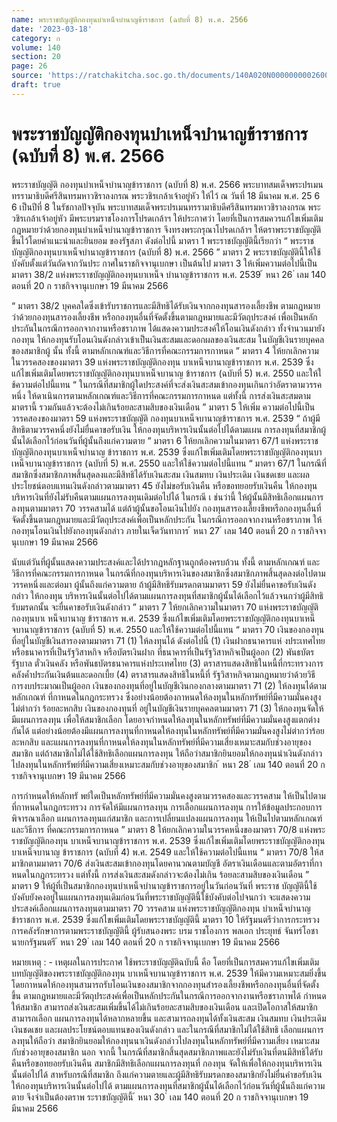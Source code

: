 ```yaml
---
name: พระราชบัญญัติกองทุนบำเหน็จบำนาญข้าราชการ (ฉบับที่ 8) พ.ศ. 2566
date: '2023-03-18'
category: ก
volume: 140
section: 20
page: 26
source: 'https://ratchakitcha.soc.go.th/documents/140A020N0000000002600.pdf'
draft: true
---
```


# พระราชบัญญัติกองทุนบำเหน็จบำนาญข้าราชการ (ฉบับที่ 8) พ.ศ. 2566

พระราชบัญญัติ กองทุนบำเหน็จบำนาญข้าราชการ (ฉบับที่ 8) พ.ศ. 2566 พระบาทสมเด็จพระปรเมนทรรามาธิบดีศรีสินทรมหาวชิราลงกรณ พระวชิรเกล้าเจ้าอยู่หัว ให้ไว้ ณ วันที่ 18 มีนาคม พ.ศ. 25 6 6 เป็นปีที่ 8 ในรัชกาลปัจจุบัน พระบาทสมเด็จพระปรเมนทรรามาธิบดีศรีสินทรมหาวชิราลงกรณ พระวชิรเกล้าเจ้าอยู่หัว มีพระบรมราชโองการโปรดเกล้าฯ ให้ประกาศว่า โดยที่เป็นการสมควรแก้ไขเพิ่มเติมกฎหมายว่าด้วยกองทุนบำเหน็จบำนาญข้าราชการ จึงทรงพระกรุณาโปรดเกล้าฯ ให้ตราพระราชบัญญัติขึ้นไว้โดยคำแนะนำและยินยอม ของรัฐสภา ดังต่อไปนี้ มาตรา 1 พระราชบัญญัตินี้เรียกว่า “ พระราชบัญญัติกองทุนบาเหน็จบำนาญข้าราชการ (ฉบับที่ 8) พ.ศ. 2566 ” มาตรา 2 พระราชบัญญัตินี้ให้ใช้บังคับตั้งแต่วันถัดจากวันประ กาศในราชกิจจานุเบกษา เป็นต้นไป มาตรา 3 ให้เพิ่มความต่อไปนี้เป็นมาตรา 38/2 แห่งพระราชบัญญัติกองทุนบาเหน็จ บำนาญข้าราชการ พ.ศ. 2539 ้ หนา 26 ่ เลม 140 ตอนที่ 20 ก ราชกิจจานุเบกษา 19 มีนาคม 2566

“ มาตรา 38/2 บุคคลใดซึ่งเข้ารับราชการและมีสิทธิได้รับเงินจากกองทุนสารองเลี้ยงชีพ ตามกฎหมายว่าด้วยกองทุนสารองเลี้ยงชีพ หรือกองทุนอื่นที่จัดตั้งขึ้นตามกฎหมายและมีวัตถุประสงค์ เพื่อเป็นหลักประกันในกรณีการออกจากงานหรือชราภาพ ได้แสดงความประสงค์ให้โอนเงินดังกล่าว ทั้งจำนวนมายังกองทุน ให้กองทุนรับโอนเงินดังกล่าวเข้าเป็นเงินสะสมและดอกผลของเงินสะสม ในบัญชีเงินรายบุคคลของสมาชิกผู้ นั้น ทั้งนี้ ตามหลักเกณฑ์และวิธีการที่คณะกรรมการกาหนด ” มาตรา 4 ให้ยกเลิกความในวรรคสองของมาตรา 39 แห่งพระราชบัญญัติกองทุน บาเหน็จบานาญข้าราชการ พ.ศ. 2539 ซึ่งแก้ไขเพิ่มเติมโดยพระราชบัญญัติกองทุนบาเหน็จบานาญ ข้าราชการ (ฉบับที่ 5) พ.ศ. 2550 และให้ใ ช้ความต่อไปนี้แทน “ ในกรณีที่สมาชิกผู้ใดประสงค์ที่จะส่งเงินสะสมเข้ากองทุนเกินกว่าอัตราตามวรรคหนึ่ง ให้ดาเนินการตามหลักเกณฑ์และวิธีการที่คณะกรรมการกาหนด แต่ทั้งนี้ การส่งเงินสะสมตามมาตรานี้ รวมกันแล้วจะต้องไม่เกินร้อยละสามสิบของเงินเดือน ” มาตรา 5 ให้เพิ่ม ความต่อไปนี้เป็นวรรคสองของมาตรา 59 แห่งพระราชบัญญัติ กองทุนบาเหน็จบานาญข้าราชการ พ.ศ. 2539 “ ถ้าผู้มีสิทธิตามวรรคหนึ่งยังไม่ยื่นคาขอรับเงิน ให้กองทุนบริหารเงินนั้นต่อไปได้ตามแผน การลงทุนที่สมาชิกผู้นั้นได้เลือกไว้ก่อนวันที่ผู้นั้นถึงแก่ความตาย ” มาตรา 6 ให้ยกเลิกความในมาตรา 67/1 แห่งพระราชบัญญัติกองทุนบาเหน็จบำนาญ ข้าราชการ พ.ศ. 2539 ซึ่งแก้ไขเพิ่มเติมโดยพระราชบัญญัติกองทุนบาเหน็จบานาญข้าราชการ (ฉบับที่ 5) พ.ศ. 2550 และให้ใช้ความต่อไปนี้แทน “ มาตรา 67/1 ในกรณีที่สมาชิกซึ่งสมาชิกภาพสิ้นสุดลงและมีสิทธิได้รับเงินสะสม เงินสมทบ เงินประเดิม เงินชดเชย และผลประโยชน์ตอบแทนเงินดังกล่าวตามมาตรา 45 ยังไม่ขอรับเงินคืน หรือขอทยอยรับเงินคืน ให้กองทุนบริหารเงินที่ยังไม่รับคืนตามแผนการลงทุนเดิมต่อไปได้ ในกรณี เ ช่นว่านี้ ให้ผู้นั้นมีสิทธิเลือกแผนการลงทุนตามมาตรา 70 วรรคสามได้ แต่ถ้าผู้นั้นขอโอนเงินไปยัง กองทุนสารองเลี้ยงชีพหรือกองทุนอื่นที่จัดตั้งขึ้นตามกฎหมายและมีวัตถุประสงค์เพื่อเป็นหลักประกัน ในกรณีการออกจากงานหรือชราภาพ ให้กองทุนโอนเงินไปยังกองทุนดังกล่าว ภายในเจ็ดวันทาการ ้ หนา 27 ่ เลม 140 ตอนที่ 20 ก ราชกิจจานุเบกษา 19 มีนาคม 2566

นับแต่วันที่ผู้นั้นแสดงความประสงค์และได้ปรากฏหลักฐานถูกต้องครบถ้วน ทั้งนี้ ตามหลักเกณฑ์ และวิธีการที่คณะกรรมการกาหนด ในกรณีที่กองทุนบริหารเงินของสมาชิกซึ่งสมาชิกภาพสิ้นสุดลงต่อไปตามวรรคหนึ่งและต่อมา ผู้นั้นถึงแก่ความตาย ถ้าผู้มีสิทธิรับมรดกตามมาตรา 59 ยังไม่ยื่นคาขอรับเงินดังกล่าว ให้กองทุน บริหารเงินนั้นต่อไปได้ตามแผนการลงทุนที่สมาชิกผู้นั้นได้เลือกไว้แล้วจนกว่าผู้มีสิทธิรับมรดกนั้น จะยื่นคาขอรับเงินดังกล่าว ” มาตรา 7 ให้ยกเลิกความในมาตรา 70 แห่งพระราชบัญญัติกองทุนบาเ หน็จบานาญ ข้าราชการ พ.ศ. 2539 ซึ่งแก้ไขเพิ่มเติมโดยพระราชบัญญัติกองทุนบาเหน็จบานาญข้าราชการ (ฉบับที่ 5) พ.ศ. 2550 และให้ใช้ความต่อไปนี้แทน “ มาตรา 70 เงินของกองทุนที่อยู่ในบัญชีเงินสารองตามมาตรา 71 (1) ให้ลงทุนได้ ดังต่อไปนี้ (1) เงินฝากธนาคารแห่ งประเทศไทยหรือธนาคารที่เป็นรัฐวิสาหกิจ หรือบัตรเงินฝาก ที่ธนาคารที่เป็นรัฐวิสาหกิจเป็นผู้ออก (2) พันธบัตรรัฐบาล ตั๋วเงินคลัง หรือพันธบัตรธนาคารแห่งประเทศไทย (3) ตราสารแสดงสิทธิในหนี้ที่กระทรวงการคลังค้ำประกันเงินต้นและดอกเบี้ย (4) ตราสารแสดงสิทธิในหนี้ที่ รัฐวิสาหกิจตามกฎหมายว่าด้วยวิธีการงบประมาณเป็นผู้ออก เงินของกองทุนที่อยู่ในบัญชีเงินกองกลางตามมาตรา 71 (2) ให้ลงทุนได้ตามหลักเกณฑ์ ที่กาหนดในกฎกระทรวง ซึ่งอย่างน้อยต้องกาหนดให้ลงทุนในหลักทรัพย์ที่มีความมั่นคงสูงไม่ต่ากว่า ร้อยละหกสิบ เงินของกองทุนที่ อยู่ในบัญชีเงินรายบุคคลตามมาตรา 71 (3) ให้กองทุนจัดให้มีแผนการลงทุน เพื่อให้สมาชิกเลือก โดยอาจกำหนดให้ลงทุนในหลักทรัพย์ที่มีความมั่นคงสูงแตกต่างกันได้ แต่อย่างน้อยต้องมีแผนการลงทุนที่กาหนดให้ลงทุนในหลักทรัพย์ที่มีความมั่นคงสูงไม่ต่ากว่าร้อยละหกสิบ และแผนการลงทุนที่กาหนดให้ลงทุนในหลักทรัพย์ที่มีความเสี่ยงเหมาะสมกับช่วงอายุของสมาชิก แต่ถ้าสมาชิกไม่ได้ใช้สิทธิเลือกแผนการลงทุน ให้ถือว่าสมาชิกยินยอมให้กองทุนนำเงินดังกล่าว ไปลงทุนในหลักทรัพย์ที่มีความเสี่ยงเหมาะสมกับช่วงอายุของสมาชิก ้ หนา 28 ่ เลม 140 ตอนที่ 20 ก ราชกิจจานุเบกษา 19 มีนาคม 2566

การกำหนดให้หลักทรั พย์ใดเป็นหลักทรัพย์ที่มีความมั่นคงสูงตามวรรคสองและวรรคสาม ให้เป็นไปตามที่กาหนดในกฎกระทรวง การจัดให้มีแผนการลงทุน การเลือกแผนการลงทุน การให้ข้อมูลประกอบการพิจารณาเลือก แผนการลงทุนแก่สมาชิก และการเปลี่ยนแปลงแผนการลงทุน ให้เป็นไปตามหลักเกณฑ์และวิธีการ ที่คณะกรรมการกาหนด ” มาตรา 8 ให้ยกเลิกความในวรรคหนึ่งของมาตรา 70/8 แห่งพระราชบัญญัติกองทุน บาเหน็จบานาญข้าราชการ พ.ศ. 2539 ซึ่งแก้ไขเพิ่มเติมโดยพระราชบัญญัติกองทุนบาเหน็จบานาญ ข้าราชการ (ฉบับที่ 4) พ.ศ. 2549 และให้ใช้ความต่อไปนี้แทน “ มาตรา 70/8 ให้ส มาชิกตามมาตรา 70/6 ส่งเงินสะสมเข้ากองทุนโดยคานวณตามบัญชี อัตราเงินเดือนและตามอัตราที่กาหนดในกฎกระทรวง แต่ทั้งนี้ การส่งเงินสะสมดังกล่าวจะต้องไม่เกิน ร้อยละสามสิบของเงินเดือน ” มาตรา 9 ให้ผู้ที่เป็นสมาชิกกองทุนบำเหน็จบำนาญข้าราชการอยู่ในวันก่อนวันที่ พระราช บัญญัตินี้ใช้บังคับยังคงอยู่ในแผนการลงทุนเดิมก่อนวันที่พระราชบัญญัตินี้ใช้บังคับต่อไปจนกว่า จะแสดงความประสงค์เลือกแผนการลงทุนตามมาตรา 70 วรรคสาม แห่งพระราชบัญญัติกองทุน บำเหน็จบำนาญข้าราชการ พ.ศ. 2539 ซึ่งแก้ไขเพิ่มเติมโดยพระราชบัญญัตินี้ มาตรา 10 ให้รัฐมนตรีว่าการกระทรวงการคลังรักษาการตามพระราชบัญญัตินี้ ผู้รับสนองพระ บรม ราชโองการ พลเอก ประยุทธ์ จันทร์โอชา นายกรัฐมนตรี ้ หนา 29 ่ เลม 140 ตอนที่ 20 ก ราชกิจจานุเบกษา 19 มีนาคม 2566

หมายเหตุ : - เหตุผลในการประกาศ ใช้พระราชบัญญัติฉบับนี้ คือ โดยที่เป็นการสมควรแก้ไขเพิ่มเติม บทบัญญัติของพระราชบัญญัติกองทุน บาเหน็จบานาญข้าราชการ พ.ศ. 2539 ให้มีความเหมาะสมยิ่งขึ้น โดยกาหนดให้กองทุนสามารถรับโอนเงินของสมาชิกจากกองทุนสำรองเลี้ยงชีพหรือกองทุนอื่นที่จัดตั้งขึ้น ตามกฎหมายและมีวัตถุประสงค์เพื่อเป็นหลักประกันในกรณีการออกจากงานหรือชราภาพได้ กำหนดให้สมาชิก สามารถส่งเงินสะสมเพิ่มขึ้นได้ไม่เกินร้อยละสามสิบของเงินเดือน และเปิดโอกาสให้สมาชิกสามารถเลือก แผนการลงทุนได้หลากหลายขึ้น และสามารถลงทุนได้ทั้งเงินสะสม เงินสมทบ เงินประเดิม เงินชดเชย และผลประโยชน์ตอบแทนของเงินดังกล่าว และในกรณีที่สมาชิกไม่ได้ใช้สิทธิ เลือกแผนการลงทุนให้ถือว่า สมาชิกยินยอมให้กองทุนนาเงินดังกล่าวไปลงทุนในหลักทรัพย์ที่มีความเสี่ยง เหมาะสมกับช่วงอายุของสมาชิก นอก จากนี้ ในกรณีที่สมาชิกสิ้นสุดสมาชิกภาพและยังไม่รับเงินที่ตนมีสิทธิได้รับคืนหรือขอทยอยรับเงินคืน สมาชิกมีสิทธิเลือกแผนการลงทุนที่ กองทุน จัดให้เพื่อให้กองทุนบริหารเงินนั้นต่อไปได้ สาหรับกรณีที่สมาชิก ถึงแก่ความตายและผู้มีสิทธิรับมรดกของสมาชิกยังไม่ยื่นคำขอรับเงินให้กองทุนบริหารเงินนั้นต่อไปได้ ตามแผนการลงทุนที่สมาชิกผู้นั้นได้เลือกไว้ก่อนวันที่ผู้นั้นถึงแก่ความตาย จึงจำเป็นต้องตราพ ระราชบัญญัตินี้ ้ หนา 30 ่ เลม 140 ตอนที่ 20 ก ราชกิจจานุเบกษา 19 มีนาคม 2566
